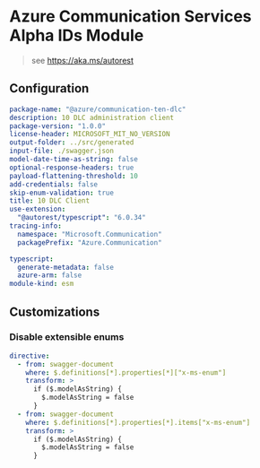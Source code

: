 # Azure Communication Services Alpha IDs Module

> see https://aka.ms/autorest

## Configuration

```yaml
package-name: "@azure/communication-ten-dlc"
description: 10 DLC administration client
package-version: "1.0.0"
license-header: MICROSOFT_MIT_NO_VERSION
output-folder: ../src/generated
input-file: ./swagger.json
model-date-time-as-string: false
optional-response-headers: true
payload-flattening-threshold: 10
add-credentials: false
skip-enum-validation: true
title: 10 DLC Client
use-extension:
  "@autorest/typescript": "6.0.34"
tracing-info:
  namespace: "Microsoft.Communication"
  packagePrefix: "Azure.Communication"

typescript:
  generate-metadata: false
  azure-arm: false
module-kind: esm
```

## Customizations

### Disable extensible enums

```yaml
directive:
  - from: swagger-document
    where: $.definitions[*].properties[*]["x-ms-enum"]
    transform: >
      if ($.modelAsString) {
        $.modelAsString = false
      }
  - from: swagger-document
    where: $.definitions[*].properties[*].items["x-ms-enum"]
    transform: >
      if ($.modelAsString) {
        $.modelAsString = false
      }    
```
